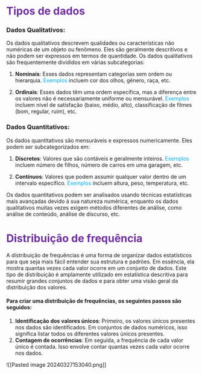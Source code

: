 
# <span style="color:#7030a0">Tipos de dados</span>

### Dados Qualitativos:

Os dados qualitativos descrevem qualidades ou características não numéricas de um objeto ou fenômeno. Eles são geralmente descritivos e não podem ser expressos em termos de quantidade. Os dados qualitativos são frequentemente divididos em várias subcategorias:

1. **Nominais**: Esses dados representam categorias sem ordem ou hierarquia. <span style="color:#00b0f0">Exemplos</span> incluem cor dos olhos, gênero, raça, etc.
    
2. **Ordinais**: Esses dados têm uma ordem específica, mas a diferença entre os valores não é necessariamente uniforme ou mensurável. <span style="color:#00b0f0">Exemplos</span> incluem nível de satisfação (baixo, médio, alto), classificação de filmes (bom, regular, ruim), etc.
    

### Dados Quantitativos:

Os dados quantitativos são mensuráveis e expressos numericamente. Eles podem ser subcategorizados em:

1. **Discretos**: Valores que são contáveis e geralmente inteiros. <span style="color:#00b0f0">Exemplos</span> incluem número de filhos, número de carros em uma garagem, etc.
    
2. **Contínuos**: Valores que podem assumir qualquer valor dentro de um intervalo específico. <span style="color:#00b0f0">Exemplos</span> incluem altura, peso, temperatura, etc.
    

Os dados quantitativos podem ser analisados usando técnicas estatísticas mais avançadas devido à sua natureza numérica, enquanto os dados qualitativos muitas vezes exigem métodos diferentes de análise, como análise de conteúdo, análise de discurso, etc.

# <span style="color:#7030a0">Distribuição de frequência </span>

A distribuição de frequências é uma forma de organizar dados estatísticos para que seja mais fácil entender sua estrutura e padrões. Em essência, ela mostra quantas vezes cada valor ocorre em um conjunto de dados. Este tipo de distribuição é amplamente utilizado em estatística descritiva para resumir grandes conjuntos de dados e para obter uma visão geral da distribuição dos valores.

#### Para criar uma distribuição de frequências, os seguintes passos são seguidos:

1. **Identificação dos valores únicos**: Primeiro, os valores únicos presentes nos dados são identificados. Em conjuntos de dados numéricos, isso significa listar todos os diferentes valores únicos presentes.
2. **Contagem de ocorrências**: Em seguida, a frequência de cada valor único é contada. Isso envolve contar quantas vezes cada valor ocorre nos dados.

![[Pasted image 20240327153040.png]]

